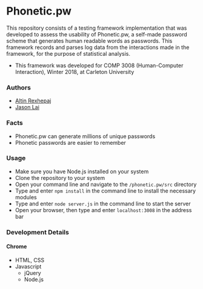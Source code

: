 # Phonetic.pw
This repository consists of a testing framework implementation that was developed to assess the usability of Phonetic.pw, a self-made password scheme that generates human readable words as passwords. This framework records and parses log data from the interactions made in the framework, for the purpose of statistical analysis.
* This framework was developed for COMP 3008 (Human-Computer Interaction), Winter 2018, at Carleton University

### Authors
* [Altin Rexhepaj](https://github.com/altin)
* [Jason Lai](https://github.com/jlai29)

### Facts
* Phonetic.pw can generate millions of unique passwords
* Phonetic passwords are easier to remember

### Usage
* Make sure you have Node.js installed on your system
* Clone the repository to your system
* Open your command line and navigate to the ```/phonetic.pw/src``` directory
* Type and enter ```npm install``` in the command line to install the necessary modules
* Type and enter ```node server.js``` in the command line to start the server
* Open your browser, then type and enter ```localhost:3008``` in the address bar

### Development Details
#### Chrome
* HTML, CSS
* Javascript
  * jQuery
  * Node.js

